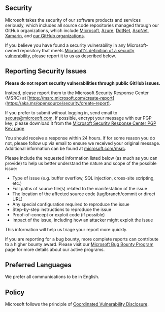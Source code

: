 <!-- BEGIN MICROSOFT SECURITY.MD V0.0.8 BLOCK -->

## Security

Microsoft takes the security of our software products and services seriously, which
includes all source code repositories managed through our GitHub organizations, which
include [Microsoft](https://github.com/microsoft), [Azure](https://github.com/Azure),
[DotNet](https://github.com/dotnet), [AspNet](https://github.com/aspnet),
[Xamarin](https://github.com/xamarin), and
[our GitHub organizations](https://opensource.microsoft.com/).

If you believe you have found a security vulnerability in any Microsoft-owned repository
that meets
[Microsoft's definition of a security vulnerability](https://aka.ms/opensource/security/definition),
please report it to us as described below.

## Reporting Security Issues

**Please do not report security vulnerabilities through public GitHub issues.**

Instead, please report them to the Microsoft Security Response Center (MSRC) at
[https://msrc.microsoft.com/create-report](https://aka.ms/opensource/security/create-report).

If you prefer to submit without logging in, send email to
[secure@microsoft.com](mailto:secure@microsoft.com). If possible, encrypt your message
with our PGP key; please download it from the
[Microsoft Security Response Center PGP Key page](https://aka.ms/opensource/security/pgpkey).

You should receive a response within 24 hours. If for some reason you do not, please
follow up via email to ensure we received your original message. Additional information
can be found at [microsoft.com/msrc](https://aka.ms/opensource/security/msrc).

Please include the requested information listed below (as much as you can provide) to
help us better understand the nature and scope of the possible issue:

- Type of issue (e.g. buffer overflow, SQL injection, cross-site scripting, etc.)
- Full paths of source file(s) related to the manifestation of the issue
- The location of the affected source code (tag/branch/commit or direct URL)
- Any special configuration required to reproduce the issue
- Step-by-step instructions to reproduce the issue
- Proof-of-concept or exploit code (if possible)
- Impact of the issue, including how an attacker might exploit the issue

This information will help us triage your report more quickly.

If you are reporting for a bug bounty, more complete reports can contribute to a higher
bounty award. Please visit our
[Microsoft Bug Bounty Program](https://aka.ms/opensource/security/bounty) page for more
details about our active programs.

## Preferred Languages

We prefer all communications to be in English.

## Policy

Microsoft follows the principle of
[Coordinated Vulnerability Disclosure](https://aka.ms/opensource/security/cvd).

<!-- END MICROSOFT SECURITY.MD BLOCK -->

